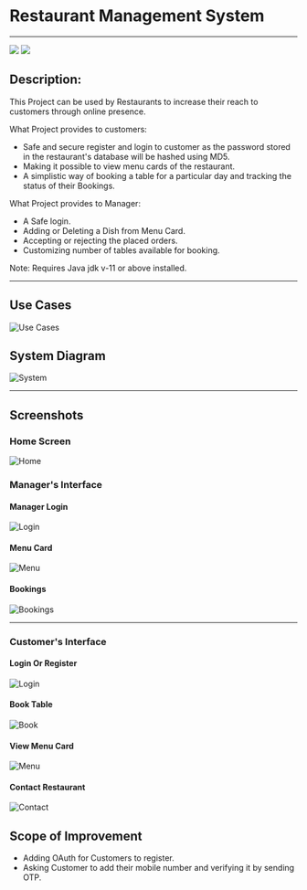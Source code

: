 
# Restaurant Management System

---

<img src="https://img.shields.io/badge/GUI%20toolkit-JavaFX-blue">  
<img src="https://img.shields.io/badge/DB-MongoDB-yellow">

## Description:

This Project can be used by Restaurants to increase their reach to customers through online presence.

What Project provides to customers:
- Safe and secure register and login to customer as the password stored in the restaurant's database will be hashed using MD5.
- Making it possible to view menu cards of the restaurant.
- A simplistic way of booking a table for a particular day and tracking the status  of their Bookings.


What Project provides to Manager:
- A Safe login.
- Adding or Deleting a Dish from Menu Card.
- Accepting or rejecting the placed orders.
- Customizing number of tables available for booking.
 

Note: Requires Java jdk v-11 or above installed.

***
## Use Cases
![Use Cases](/Documentation/Use%20Case.png)

## System Diagram
![System](/Documentation/System.png)

---

## Screenshots

### Home Screen
![Home](/Documentation/screenshots/Home%20Screen.jpg)


### Manager's Interface

#### Manager Login
![Login](/Documentation/screenshots/Manager%20Login.jpg)

#### Menu Card
![Menu](/Documentation/screenshots/Edit%20Menu.jpg)

#### Bookings
![Bookings](/Documentation/screenshots/View%20and%20accept%20bookings.jpg)

---

### Customer's Interface

#### Login Or Register
![Login](/Documentation/screenshots/Customer%20Login%20or%20Register.jpg)

#### Book Table
![Book](/Documentation/screenshots/Book%20Table.jpg)

#### View Menu Card
![Menu](/Documentation/screenshots/View%20Menu.jpg)

#### Contact Restaurant
![Contact](/Documentation/screenshots/Contact%20Restaurant.jpg)

## Scope of Improvement
- Adding OAuth for Customers to register.
- Asking Customer to add their mobile number and verifying it by sending OTP.